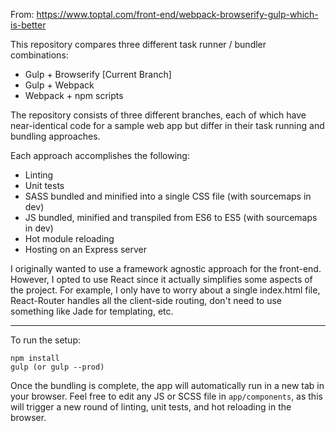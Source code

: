 From: https://www.toptal.com/front-end/webpack-browserify-gulp-which-is-better

This repository compares three different task runner / bundler combinations:

- Gulp + Browserify [Current Branch]
- Gulp + Webpack
- Webpack + npm scripts

The repository consists of three different branches, each of which have near-identical code for a sample web app but differ in their task running and bundling approaches.

Each approach accomplishes the following:

- Linting
- Unit tests
- SASS bundled and minified into a single CSS file (with sourcemaps in dev)
- JS bundled, minified and transpiled from ES6 to ES5 (with sourcemaps in dev)
- Hot module reloading
- Hosting on an Express server

I originally wanted to use a framework agnostic approach for the front-end. However, I opted to use React since it actually simplifies some aspects of the project. For example, I only have to worry about a single index.html file, React-Router handles all the client-side routing, don't need to use something like Jade for templating, etc.

***

To run the setup:

```
npm install
gulp (or gulp --prod)
```

Once the bundling is complete, the app will automatically run in a new tab in your browser. Feel free to edit any JS or SCSS file in `app/components`, as this will trigger a new round of linting, unit tests, and hot reloading in the browser.
